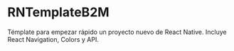 # RNTemplateB2M
Témplate para empezar rápido un proyecto nuevo de React Native. Incluye React Navigation, Colors y API.
